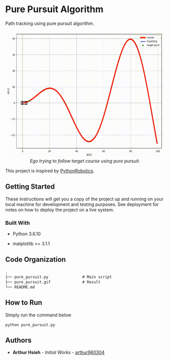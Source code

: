 # Pure Pursuit Algorithm

Path tracking using pure pursuit algorithm.

<p align="center">
  <img width="600" height="400" src="https://github.com/arthur960304/pure-pursuit/blob/main/pure_pursuit.gif"/><br/>
  <em>Ego trying to follow target course using pure pursuit.</em>
</p>

This project is inspired by [PythonRobotics](https://github.com/AtsushiSakai/PythonRobotics).

## Getting Started

These instructions will get you a copy of the project up and running on your local machine for development and testing purposes. See deployment for notes on how to deploy the project on a live system.

### Built With

* Python 3.6.10

* matplotlib >= 3.1.1

## Code Organization

```
.
├── pure_pursuit.py               # Main script
├── pure_pursuit.gif              # Result
└── README.md
```

## How to Run

Simply run the command below

```
python pure_pursuit.py
```

## Authors

* **Arthur Hsieh** - <i>Initial Works</i> - [arthur960304](https://github.com/arthur960304)
